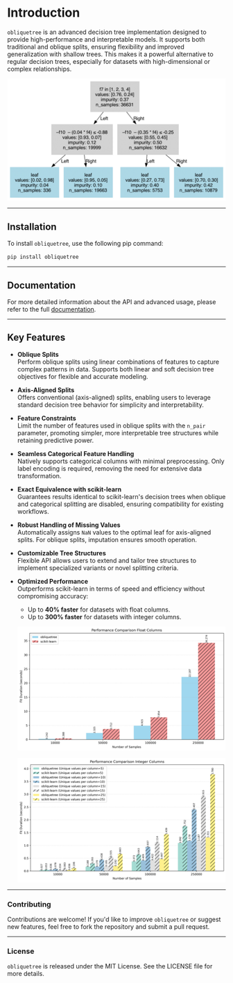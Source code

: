 # Introduction

`obliquetree` is an advanced decision tree implementation designed to provide high-performance and interpretable models. It supports both traditional and oblique splits, ensuring flexibility and improved generalization with shallow trees. This makes it a powerful alternative to regular decision trees, especially for datasets with high-dimensional or complex relationships.

![Tree Visualization](docs/source/_static/tree_visual.png)

-----
## Installation 
To install `obliquetree`, use the following pip command:

```bash
pip install obliquetree
```
-----

## Documentation
For more detailed information about the API and advanced usage, please refer to the full  [documentation](https://obliquetree.readthedocs.io/en/latest/).

---
## **Key Features**

- **Oblique Splits**  
  Perform oblique splits using linear combinations of features to capture complex patterns in data. Supports both linear and soft decision tree objectives for flexible and accurate modeling.

- **Axis-Aligned Splits**  
  Offers conventional (axis-aligned) splits, enabling users to leverage standard decision tree behavior for simplicity and interpretability.

- **Feature Constraints**  
  Limit the number of features used in oblique splits with the `n_pair` parameter, promoting simpler, more interpretable tree structures while retaining predictive power.

- **Seamless Categorical Feature Handling**  
  Natively supports categorical columns with minimal preprocessing. Only label encoding is required, removing the need for extensive data transformation.

- **Exact Equivalence with scikit-learn**  
  Guarantees results identical to scikit-learn's decision trees when oblique and categorical splitting are disabled, ensuring compatibility for existing workflows.

- **Robust Handling of Missing Values**  
  Automatically assigns `NaN` values to the optimal leaf for axis-aligned splits. For oblique splits, imputation ensures smooth operation.

- **Customizable Tree Structures**  
  Flexible API allows users to extend and tailor tree structures to implement specialized variants or novel splitting criteria.

- **Optimized Performance**  
  Outperforms scikit-learn in terms of speed and efficiency without compromising accuracy:
  - Up to **40% faster** for datasets with float columns.
  - Up to **300% faster** for datasets with integer columns.

  ![Performance Comparison (Float)](docs/source/_static/sklearn_perf/performance_comparison_float.png)

  ![Performance Comparison (Integer)](docs/source/_static/sklearn_perf/performance_comparison_int.png)


----
### Contributing
Contributions are welcome! If you'd like to improve `obliquetree` or suggest new features, feel free to fork the repository and submit a pull request.

-----
### License
`obliquetree` is released under the MIT License. See the LICENSE file for more details.